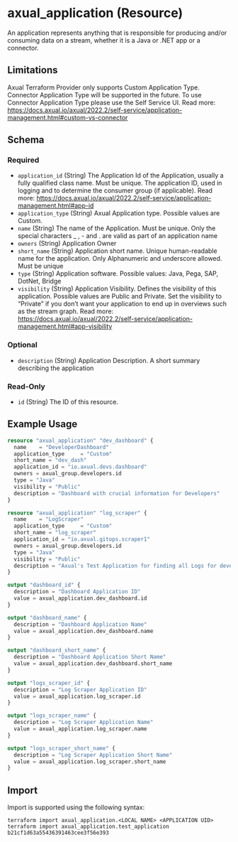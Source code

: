 # axual_application (Resource)

An application represents anything that is responsible for producing and/or consuming data on a stream, whether it is a Java or .NET app or a connector.

## Limitations
Axual Terraform Provider only supports Custom Application Type. Connector Application Type will be supported in the future. To use Connector Application Type please use the Self Service UI. Read more: https://docs.axual.io/axual/2022.2/self-service/application-management.html#custom-vs-connector

<!-- schema generated by tfplugindocs -->
## Schema

### Required

- `application_id` (String) The Application Id of the Application, usually a fully qualified class name. Must be unique. The application ID, used in logging and to determine the consumer group (if applicable). Read more: https://docs.axual.io/axual/2022.2/self-service/application-management.html#app-id
- `application_type` (String) Axual Application type. Possible values are Custom.
- `name` (String) The name of the Application. Must be unique. Only the special characters _ , - and . are valid as part of an application name
- `owners` (String) Application Owner
- `short_name` (String) Application short name. Unique human-readable name for the application. Only Alphanumeric and underscore allowed. Must be unique
- `type` (String) Application software. Possible values: Java, Pega, SAP, DotNet, Bridge
- `visibility` (String) Application Visibility. Defines the visibility of this application. Possible values are Public and Private. Set the visibility to “Private” if you don’t want your application to end up in overviews such as the stream graph. Read more: https://docs.axual.io/axual/2022.2/self-service/application-management.html#app-visibility

### Optional

- `description` (String) Application Description. A short summary describing the application

### Read-Only

- `id` (String) The ID of this resource.

## Example Usage

```terraform
resource "axual_application" "dev_dashboard" {
  name    = "DeveloperDashboard"
  application_type     = "Custom"
  short_name = "dev_dash"
  application_id = "io.axual.devs.dashboard"
  owners = axual_group.developers.id
  type = "Java"
  visibility = "Public"
  description = "Dashboard with crucial information for Developers"
}

resource "axual_application" "log_scraper" {
  name    = "LogScraper"
  application_type     = "Custom"
  short_name = "log_scraper"
  application_id = "io.axual.gitops.scraper1"
  owners = axual_group.developers.id
  type = "Java"
  visibility = "Public"
  description = "Axual's Test Application for finding all Logs for developers"
}

output "dashboard_id" {
  description = "Dashboard Application ID"
  value = axual_application.dev_dashboard.id
}

output "dashboard_name" {
  description = "Dashboard Application Name"
  value = axual_application.dev_dashboard.name
}

output "dashboard_short_name" {
  description = "Dashboard Application Short Name"
  value = axual_application.dev_dashboard.short_name
}

output "logs_scraper_id" {
  description = "Log Scraper Application ID"
  value = axual_application.log_scraper.id
}

output "logs_scraper_name" {
  description = "Log Scraper Application Name"
  value = axual_application.log_scraper.name
}

output "logs_scraper_short_name" {
  description = "Log Scraper Application Short Name"
  value = axual_application.log_scraper.short_name
}
```

## Import

Import is supported using the following syntax:

```shell
terraform import axual_application.<LOCAL NAME> <APPLICATION UID>
terraform import axual_application.test_application b21cf1d63a55436391463cee3f56e393
```